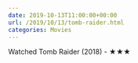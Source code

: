 ```yaml
---
date: 2019-10-13T11:00:00+00:00
url: /2019/10/13/tomb-raider.html
categories: Movies
---
```

Watched Tomb Raider (2018) - ★★★




